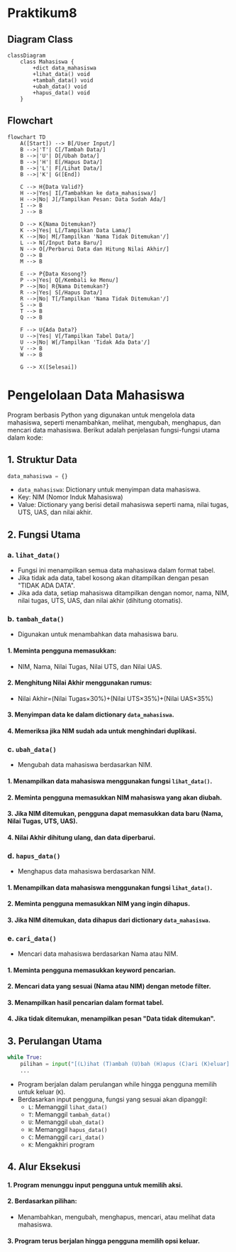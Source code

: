 # Praktikum8

## Diagram Class
```mermaid
classDiagram
    class Mahasiswa {
        +dict data_mahasiswa
        +lihat_data() void
        +tambah_data() void
        +ubah_data() void
        +hapus_data() void
    }
```

## Flowchart
```mermaid
flowchart TD
    A([Start]) --> B[/User Input/]
    B -->|'T'| C[/Tambah Data/]
    B -->|'U'| D[/Ubah Data/]
    B -->|'H'| E[/Hapus Data/]
    B -->|'L'| F[/Lihat Data/]
    B -->|'K'| G([End])
    
    C --> H{Data Valid?}
    H -->|Yes| I[/Tambahkan ke data_mahasiswa/]
    H -->|No| J[/Tampilkan Pesan: Data Sudah Ada/]
    I --> B
    J --> B
    
    D --> K{Nama Ditemukan?}
    K -->|Yes| L[/Tampilkan Data Lama/]
    K -->|No| M[/Tampilkan 'Nama Tidak Ditemukan'/]
    L --> N[/Input Data Baru/]
    N --> O[/Perbarui Data dan Hitung Nilai Akhir/]
    O --> B
    M --> B
    
    E --> P{Data Kosong?}
    P -->|Yes| Q[/Kembali ke Menu/]
    P -->|No| R{Nama Ditemukan?}
    R -->|Yes| S[/Hapus Data/]
    R -->|No| T[/Tampilkan 'Nama Tidak Ditemukan'/]
    S --> B
    T --> B
    Q --> B
    
    F --> U{Ada Data?}
    U -->|Yes| V[/Tampilkan Tabel Data/]
    U -->|No| W[/Tampilkan 'Tidak Ada Data'/]
    V --> B
    W --> B
    
    G --> X([Selesai])

```

# Pengelolaan Data Mahasiswa
Program berbasis Python yang digunakan untuk mengelola data mahasiswa, seperti menambahkan, melihat, mengubah, menghapus, dan mencari data mahasiswa. Berikut adalah penjelasan fungsi-fungsi utama dalam kode:

## 1. Struktur Data

```python 
data_mahasiswa = {}
```
- ```data_mahasiswa```: Dictionary untuk menyimpan data mahasiswa.
- Key: NIM (Nomor Induk Mahasiswa)
- Value: Dictionary yang berisi detail mahasiswa seperti nama, nilai tugas, UTS, UAS, dan nilai akhir.

## 2. Fungsi Utama
### a. ```lihat_data()```
- Fungsi ini menampilkan semua data mahasiswa dalam format tabel.
- Jika tidak ada data, tabel kosong akan ditampilkan dengan pesan "TIDAK ADA DATA".
- Jika ada data, setiap mahasiswa ditampilkan dengan nomor, nama, NIM, nilai tugas, UTS, UAS, dan nilai akhir (dihitung otomatis).

### b. ```tambah_data()```
- Digunakan untuk menambahkan data mahasiswa baru.
#### 1. Meminta pengguna memasukkan:
- NIM, Nama, Nilai Tugas, Nilai UTS, dan Nilai UAS.
#### 2. Menghitung Nilai Akhir menggunakan rumus:
- Nilai Akhir=(Nilai Tugas×30%)+(Nilai UTS×35%)+(Nilai UAS×35%)
#### 3. Menyimpan data ke dalam dictionary ```data_mahasiswa```.
#### 4. Memeriksa jika NIM sudah ada untuk menghindari duplikasi.

### c. ```ubah_data()```
- Mengubah data mahasiswa berdasarkan NIM.
#### 1. Menampilkan data mahasiswa menggunakan fungsi ```lihat_data()```.
#### 2. Meminta pengguna memasukkan NIM mahasiswa yang akan diubah.
#### 3. Jika NIM ditemukan, pengguna dapat memasukkan data baru (Nama, Nilai Tugas, UTS, UAS).
#### 4. Nilai Akhir dihitung ulang, dan data diperbarui.

### d. ```hapus_data()```
- Menghapus data mahasiswa berdasarkan NIM.
#### 1. Menampilkan data mahasiswa menggunakan fungsi ```lihat_data()```.
#### 2. Meminta pengguna memasukkan NIM yang ingin dihapus.
#### 3. Jika NIM ditemukan, data dihapus dari dictionary ```data_mahasiswa```.


### e. ```cari_data()```
- Mencari data mahasiswa berdasarkan Nama atau NIM.
#### 1. Meminta pengguna memasukkan keyword pencarian.
#### 2. Mencari data yang sesuai (Nama atau NIM) dengan metode filter.
#### 3. Menampilkan hasil pencarian dalam format tabel.
#### 4. Jika tidak ditemukan, menampilkan pesan "Data tidak ditemukan".


## 3. Perulangan Utama
```python
while True:
    pilihan = input("[(L)ihat (T)ambah (U)bah (H)apus (C)ari (K)eluar] : ").lower()
    ...
```
- Program berjalan dalam perulangan while hingga pengguna memilih untuk keluar (```K```).
- Berdasarkan input pengguna, fungsi yang sesuai akan dipanggil:
  - ```L```: Memanggil ```lihat_data()```
  - ```T```: Memanggil ```tambah_data()```
  - ```U```: Memanggil ```ubah_data()```
  - ```H```: Memanggil ```hapus_data()```
  - ```C```: Memanggil ```cari_data()```
  - ```K```: Mengakhiri program

## 4. Alur Eksekusi
#### 1. Program menunggu input pengguna untuk memilih aksi.
#### 2. Berdasarkan pilihan:
- Menambahkan, mengubah, menghapus, mencari, atau melihat data mahasiswa.
#### 3. Program terus berjalan hingga pengguna memilih opsi keluar.


